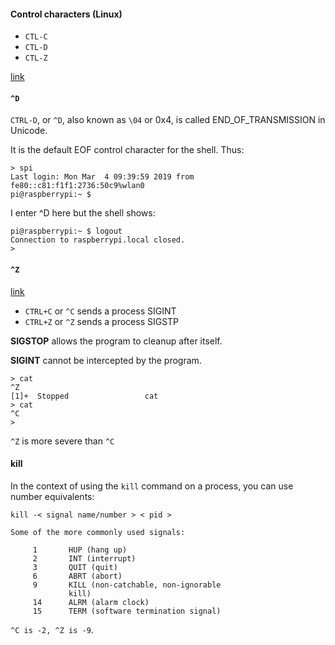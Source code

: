 #### Control characters (Linux)

- ``CTL-C``
- ``CTL-D``
- ``CTL-Z``

[link](https://unix.stackexchange.com/questions/110240/why-does-ctrl-d-eof-exit-the-shell)

#### ``^D``

``CTRL-D``, or ``^D``, also known as ``\04`` or 0x4, is called END_OF_TRANSMISSION in Unicode.

It is the default EOF control character for the shell.  Thus:

```
> spi
Last login: Mon Mar  4 09:39:59 2019 from fe80::c81:f1f1:2736:50c9%wlan0
pi@raspberrypi:~ $
```

I enter ^D here but the shell shows:

```
pi@raspberrypi:~ $ logout
Connection to raspberrypi.local closed.
> 
```

#### ``^Z``

[link](https://superuser.com/questions/262942/whats-different-between-ctrlz-and-ctrlc-in-unix-command-line)

- ``CTRL+C`` or ``^C`` sends a process SIGINT
- ``CTRL+Z`` or ``^Z`` sends a process SIGSTP

**SIGSTOP** allows the program to cleanup after itself. 

**SIGINT** cannot be intercepted by the program.

```
> cat
^Z
[1]+  Stopped                 cat
> cat
^C
>
```

``^Z`` is more severe than ``^C``

#### kill

In the context of using the ``kill`` command on a process, you can use number equivalents:

``kill -< signal name/number > < pid >``

```
Some of the more commonly used signals:

     1       HUP (hang up)
     2       INT (interrupt)
     3       QUIT (quit)
     6       ABRT (abort)
     9       KILL (non-catchable, non-ignorable
             kill)
     14      ALRM (alarm clock)
     15      TERM (software termination signal)
```

``^C is -2, ^Z is -9``.
